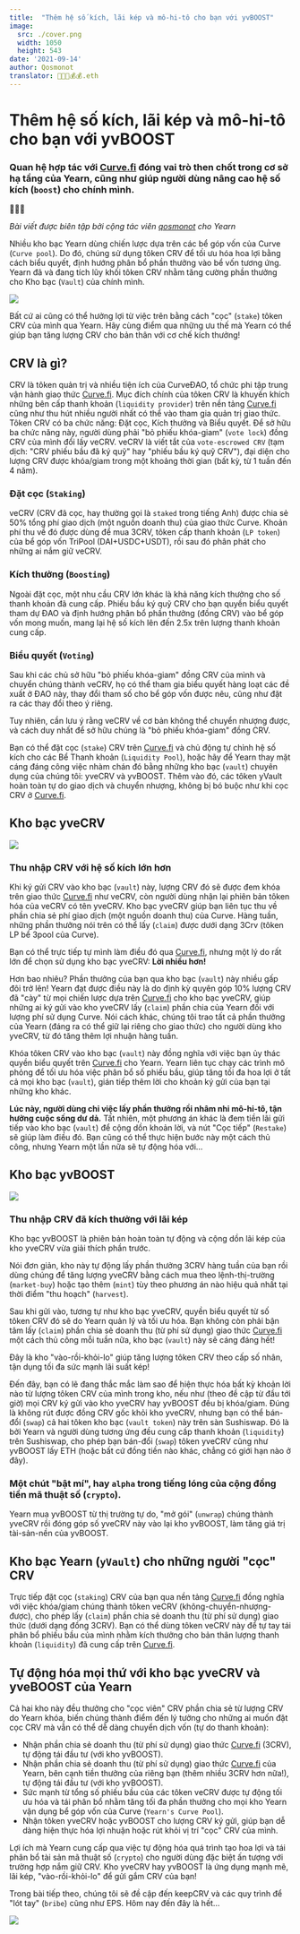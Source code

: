 ```yaml
---
title:  "Thêm hệ số kích, lãi kép và mô-hi-tô cho bạn với yvBOOST"
image:
  src: ./cover.png
  width: 1050
  height: 543
date: '2021-09-14'
author: Qosmonot
translator: 🤖💵💵💰💰.eth
---
```


# Thêm hệ số kích, lãi kép và mô-hi-tô cho bạn với yvBOOST

### Quan hệ hợp tác với [Curve.fi](http://curve.fi/) đóng vai trò then chốt trong cơ sở hạ tầng của Yearn, cũng như giúp người dùng nâng cao hệ số kích (`boost`) cho chính mình.

🔵🤝🌈

_Bài viết được biên tập bởi cộng tác viên [_qosmonot_](http://twitter.com/qosmonot) cho Yearn_

Nhiều kho bạc Yearn dùng chiến lược dựa trên các bể góp vốn của Curve (`Curve pool`). Do đó, chúng sử dụng tôken CRV để tối ưu hóa hoa lợi bằng cách biểu quyết, định hướng phân bổ phần thưởng vào bể vốn tương ứng. Yearn đã và đang tích lũy khối tôken CRV nhằm tăng cường phần thưởng cho Kho bạc (`Vault`) của chính mình.

![](image1.png?w=1050&h=651)

Bất cứ ai cũng có thể hưởng lợi từ việc trên bằng cách "cọc" (`stake`) tôken CRV của mình qua Yearn. Hãy cùng điểm qua những ưu thế mà Yearn có thể giúp bạn tăng lượng CRV cho bản thân với cơ chế kích thưởng!

## CRV là gì?

CRV là tôken quản trị và nhiều tiện ích của CurveĐAO, tổ chức phi tập trung vận hành giao thức [Curve.fi](http://curve.fi/). Mục đích chính của tôken CRV là khuyến khích những bên cấp thanh khoản (`liquidity provider`) trên nền tảng [Curve.fi](http://curve.fi/) cũng như thu hút nhiều người nhất có thể vào tham gia quản trị giao thức. Tôken CRV có ba chức năng: Đặt cọc, Kích thưởng và Biểu quyết. Để sở hữu ba chức năng này, người dùng phải "bỏ phiếu khóa-giam" (`vote lock`) đồng CRV của mình đổi lấy veCRV. veCRV là viết tắt của `vote-escrowed CRV` (tạm dịch: "CRV phiếu bầu đã ký quỹ" hay "phiếu bầu ký quỹ CRV"), đại diện cho lượng CRV được khóa/giam trong một khoảng thời gian (bất kỳ, từ 1 tuần đến 4 năm).

### Đặt cọc (`Staking`)

veCRV (CRV đã cọc, hay thường gọi là `staked` trong tiếng Anh) được chia sẻ 50% tổng phí giao dịch (một nguồn doanh thu) của giao thức Curve. Khoản phí thu về đó được dùng để mua 3CRV, tôken cấp thanh khoản (`LP token`) của bể góp vốn TriPool (DAI+USDC+USDT), rồi sau đó phân phát cho những ai nắm giữ veCRV.

### Kích thưởng (`Boosting`)

Ngoài đặt cọc, một nhu cầu CRV lớn khác là khả năng kích thưởng cho số thanh khoản đã cung cấp. Phiếu bầu ký quỹ CRV cho bạn quyền biểu quyết tham dự ĐAO và định hướng phân bổ phần thưởng (đồng CRV) vào bể góp vốn mong muốn, mang lại hệ số kích lên đến 2.5x trên lượng thanh khoản cung cấp.

### Biểu quyết (`Voting`)

Sau khi các chủ sở hữu "bỏ phiếu khóa-giam" đồng CRV của mình và chuyển chúng thành veCRV, họ có thể tham gia biểu quyết hàng loạt các đề xuất ở ĐAO này, thay đổi tham số cho bể góp vốn được nêu, cũng như đặt ra các thay đổi theo ý riêng.

Tuy nhiên, cần lưu ý rằng veCRV về cơ bản không thể chuyển nhượng được, và cách duy nhất để sở hữu chúng là "bỏ phiếu khóa-giam" đồng CRV.

Bạn có thể đặt cọc (`stake`) CRV trên [Curve.fi](http://curve.fi/) và chủ động tự chỉnh hệ số kích cho các Bể Thanh khoản (`Liquidity Pool`), hoặc hãy để Yearn thay mặt cáng đáng công việc nhàm chán đó bằng những kho bạc (`vault`) chuyên dụng của chúng tôi: yveCRV và yvBOOST. Thêm vào đó, các tôken yVault hoàn toàn tự do giao dịch và chuyển nhượng, không bị bó buộc như khi cọc CRV ở [Curve.fi](http://curve.fi/).

## Kho bạc yveCRV

![](image2.png?w=128&h=128)

### Thu nhập CRV với hệ số kích lớn hơn

Khi ký gửi CRV vào kho bạc (`vault`) này, lượng CRV đó sẽ được đem khóa trên giao thức [Curve.fi](http://curve.fi/) như veCRV, còn người dùng nhận lại phiên bản tôken hóa của veCRV có tên yveCRV. Kho bạc yveCRV giúp bạn liên tục thu về phần chia sẻ phí giao dịch (một nguồn doanh thu) của Curve. Hàng tuần, những phần thưởng nói trên có thể lấy (`claim`) được dưới dạng 3Crv (tôken LP bể 3pool của Curve).

Bạn có thể trực tiếp tự mình làm điều đó qua [Curve.fi](http://curve.fi/), nhưng một lý do rất lớn để chọn sử dụng kho bạc yveCRV: **Lời nhiều hơn!**

Hơn bao nhiêu? Phần thưởng của bạn qua kho bạc (`vault`) này nhiều gấp đôi trở lên! Yearn đạt được điều này là do định kỳ quyên góp 10% lượng CRV đã "cày" từ mọi chiến lược dựa trên [Curve.fi](http://curve.fi/) cho kho bạc yveCRV, giúp những ai ký gửi vào kho yveCRV lấy (`claim`) phần chia của Yearn đối với lượng phí sử dụng Curve. Nói cách khác, chúng tôi trao tất cả phần thưởng của Yearn (đáng ra có thể giữ lại riêng cho giao thức) cho người dùng kho yveCRV, từ đó tăng thêm lợi nhuận hàng tuần.

Khóa tôken CRV vào kho bạc (`vault`) này đồng nghĩa với việc bạn ủy thác quyền biểu quyết trên [Curve.fi](http://curve.fi/) cho Yearn. Yearn liên tục chạy các trình mô phỏng để tối ưu hóa việc phân bổ số phiếu bầu, giúp tăng tối đa hoa lợi ở tất cả mọi kho bạc (`vault`), gián tiếp thêm lời cho khoản ký gửi của bạn tại những kho khác. 

**Lúc này, người dùng chỉ việc lấy phần thưởng rồi nhâm nhi mô-hi-tô, tận hưởng cuộc sống dư dả.** Tất nhiên, một phương án khác là đem tiền lãi gửi tiếp vào kho bạc (`vault`) để cộng dồn khoản lời, và nút "Cọc tiếp" (`Restake`) sẽ giúp làm điều đó. Bạn cũng có thể thực hiện bước này một cách thủ công, nhưng Yearn một lần nữa sẽ tự động hóa với…

## Kho bạc yvBOOST

![](image3.png?w=128&h=128)

### Thu nhập CRV đã kích thưởng với lãi kép

Kho bạc yvBOOST là phiên bản hoàn toàn tự động và cộng dồn lãi kép của kho yveCRV vừa giải thích phần trước.

Nói đơn giản, kho này tự động lấy phần thưởng 3CRV hàng tuần của bạn rồi dùng chúng để tăng lượng yveCRV bằng cách mua theo lệnh-thị-trường (`market-buy`) hoặc tạo thêm (`mint`) tùy theo phương án nào hiệu quả nhất tại thời điểm "thu hoạch" (`harvest`).

Sau khi gửi vào, tương tự như kho bạc yveCRV, quyền biểu quyết từ số tôken CRV đó sẽ do Yearn quản lý và tối ưu hóa. Bạn không còn phải bận tâm lấy (`claim`) phần chia sẻ doanh thu (từ phí sử dụng) giao thức [Curve.fi](http://curve.fi/) một cách thủ công mỗi tuần nữa, kho bạc (`vault`) này sẽ cáng đáng hết!

Đây là kho "vào-rồi-khỏi-lo" giúp tăng lượng tôken CRV theo cấp số nhân, tận dụng tối đa sức mạnh lãi suất kép!

Đến đây, bạn có lẽ đang thắc mắc làm sao để hiện thực hóa bất kỳ khoản lời nào từ lượng tôken CRV của mình trong kho, nếu như (theo đề cập từ đầu tới giờ) mọi CRV ký gửi vào kho yveCRV hay yvBOOST đều bị khóa/giam. Đúng là không rút được đồng CRV gốc khỏi kho yveCRV, nhưng bạn có thể bán-đổi (`swap`) cả hai tôken kho bạc (`vault token`) này trên sàn Sushiswap. Đó là bởi Yearn và người dùng tương ứng đều cung cấp thanh khoản (`liquidity`) trên Sushiswap, cho phép bạn bán-đổi (`swap`) tôken yveCRV cũng như yvBOOST lấy ETH (hoặc bất cứ đồng tiền nào khác, chẳng có giới hạn nào ở đây).

### Một chút "bật mí", hay `alpha` trong tiếng lóng của cộng đồng tiền mã thuật số (`crypto`).

Yearn mua yvBOOST từ thị trường tự do, "mở gói" (`unwrap`) chúng thành yveCRV rồi đóng góp số yveCRV này vào lại kho yvBOOST, làm tăng giá trị tài-sản-nền của yvBOOST.

## Kho bạc Yearn (`yVault`) cho những người "cọc" CRV

Trực tiếp đặt cọc (`staking`) CRV của bạn qua nền tảng [Curve.fi](http://curve.fi/) đồng nghĩa với việc khóa/giam chúng thành tôken veCRV (không-chuyển-nhượng-được), cho phép lấy (`claim`) phần chia sẻ doanh thu (từ phí sử dụng) giao thức (dưới dạng đồng 3CRV). Bạn có thể dùng tôken veCRV này để tự tay tái phân bổ phiếu bầu của mình nhằm kích thưởng cho bản thân lượng thanh khoản (`liquidity`) đã cung cấp trên [Curve.fi](http://curve.fi/).

## Tự động hóa mọi thứ với kho bạc yveCRV và yveBOOST của Yearn

Cả hai kho này đều thưởng cho "cọc viên" CRV phần chia sẻ từ lượng CRV do Yearn khóa, biến chúng thành điểm đến lý tưởng cho những ai muốn đặt cọc CRV mà vẫn có thể dễ dàng chuyển dịch vốn (tự do thanh khoản):

- Nhận phần chia sẻ doanh thu (từ phí sử dụng) giao thức [Curve.fi](http://curve.fi/) (3CRV), tự động tái đầu tư (với kho yvBOOST).
- Nhận phần chia sẻ doanh thu (từ phí sử dụng) giao thức [Curve.fi](http://curve.fi/) của Yearn, bên cạnh tiền thưởng của riêng bạn (thêm nhiều 3CRV hơn nữa!), tự động tái đầu tư (với kho yvBOOST).
- Sức mạnh từ tổng số phiếu bầu của các tôken veCRV được tự động tối ưu hóa và tái phân bổ nhằm tăng tối đa phần thưởng cho mọi kho Yearn vận dụng bể góp vốn của Curve (`Yearn's Curve Pool`).
- Nhận tôken yveCRV hoặc yvBOOST cho lượng CRV ký gửi, giúp bạn dễ dàng hiện thực hóa lợi nhuận hoặc rút khỏi vị trí "cọc" CRV của mình.

Lợi ích mà Yearn cung cấp qua việc tự động hóa quá trình tạo hoa lợi và tái phân bổ tài sản mã thuật số (`crypto`) cho người dùng đặc biệt ấn tượng với trường hợp nắm giữ CRV. Kho yveCRV hay yvBOOST là ứng dụng mạnh mẽ, lãi kép, "vào-rồi-khỏi-lo" để gửi gắm CRV của bạn!

Trong bài tiếp theo, chúng tôi sẽ đề cập đến keepCRV và các quy trình để "lót tay" (`bribe`) cũng như EPS. Hôm nay đến đây là hết…

![](image4.png?w=1050&h=543)
